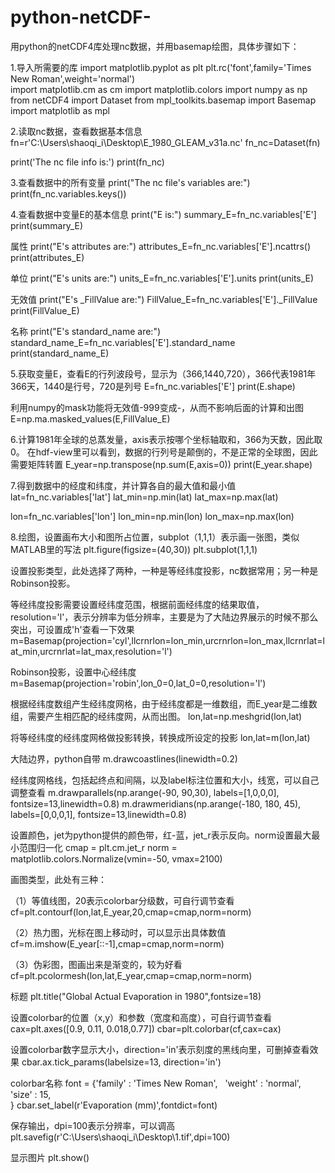# python-netCDF-
用python的netCDF4库处理nc数据，并用basemap绘图，具体步骤如下：

1.导入所需要的库
import matplotlib.pyplot as plt 
plt.rc('font',family='Times New Roman',weight='normal')  
import matplotlib.cm as cm
import matplotlib.colors
import numpy as np
from netCDF4 import Dataset
from mpl_toolkits.basemap import Basemap
import matplotlib as mpl

2.读取nc数据，查看数据基本信息
fn=r'C:\Users\shaoqi_i\Desktop\E_1980_GLEAM_v31a.nc'
fn_nc=Dataset(fn)

print('The nc file info is:')
print(fn_nc)

3.查看数据中的所有变量
print("The nc file's variables are:")
print(fn_nc.variables.keys())  

4.查看数据中变量E的基本信息
print("E is:")
summary_E=fn_nc.variables['E']
print(summary_E)

属性
print("E's attributes are:")
attributes_E=fn_nc.variables['E'].ncattrs()
print(attributes_E)

单位
print("E's units are:")
units_E=fn_nc.variables['E'].units
print(units_E)

无效值
print("E's _FillValue are:")
FillValue_E=fn_nc.variables['E']._FillValue
print(FillValue_E)

名称
print("E's standard_name are:")
standard_name_E=fn_nc.variables['E'].standard_name
print(standard_name_E)

5.获取变量E，查看E的行列波段号，显示为（366,1440,720），366代表1981年366天，1440是行号，720是列号
E=fn_nc.variables['E'] 
print(E.shape)

利用numpy的mask功能将无效值-999变成-，从而不影响后面的计算和出图
E=np.ma.masked_values(E,FillValue_E)

6.计算1981年全球的总蒸发量，axis表示按哪个坐标轴取和，366为天数，因此取0。
在hdf-view里可以看到，数据的行列号是颠倒的，不是正常的全球图，因此需要矩阵转置
E_year=np.transpose(np.sum(E,axis=0))
print(E_year.shape)

7.得到数据中的经度和纬度，并计算各自的最大值和最小值
lat=fn_nc.variables['lat']
lat_min=np.min(lat)
lat_max=np.max(lat)

lon=fn_nc.variables['lon']
lon_min=np.min(lon)
lon_max=np.max(lon)

8.绘图，设置画布大小和图所占位置，subplot（1,1,1）表示画一张图，类似MATLAB里的写法
plt.figure(figsize=(40,30))
plt.subplot(1,1,1)

设置投影类型，此处选择了两种，一种是等经纬度投影，nc数据常用；另一种是Robinson投影。

等经纬度投影需要设置经纬度范围，根据前面经纬度的结果取值，resolution='l'，表示分辨率为低分辨率，主要是为了大陆边界展示的时候不那么突出，可设置成'h'查看一下效果
m=Basemap(projection='cyl',llcrnrlon=lon_min,urcrnrlon=lon_max,llcrnrlat=lat_min,urcrnrlat=lat_max,resolution='l')

Robinson投影，设置中心经纬度
m=Basemap(projection='robin',lon_0=0,lat_0=0,resolution='l')

根据经纬度数组产生经纬度网格，由于经纬度都是一维数组，而E_year是二维数组，需要产生相匹配的经纬度网，从而出图。
lon,lat=np.meshgrid(lon,lat)

将等经纬度的经纬度网格做投影转换，转换成所设定的投影
lon,lat=m(lon,lat)

大陆边界，python自带
m.drawcoastlines(linewidth=0.2)

经纬度网格线，包括起终点和间隔，以及label标注位置和大小，线宽，可以自己调整查看
m.drawparallels(np.arange(-90, 90,30), labels=[1,0,0,0], fontsize=13,linewidth=0.8)
m.drawmeridians(np.arange(-180, 180, 45), labels=[0,0,0,1], fontsize=13,linewidth=0.8)

设置颜色，jet为python提供的颜色带，红-蓝，jet_r表示反向。norm设置最大最小范围归一化
cmap = plt.cm.jet_r
norm = matplotlib.colors.Normalize(vmin=-50, vmax=2100)

画图类型，此处有三种：

（1）等值线图，20表示colorbar分级数，可自行调节查看
cf=plt.contourf(lon,lat,E_year,20,cmap=cmap,norm=norm)

（2）热力图，光标在图上移动时，可以显示出具体数值
cf=m.imshow(E_year[::-1],cmap=cmap,norm=norm)

（3）伪彩图，图画出来是渐变的，较为好看
cf=plt.pcolormesh(lon,lat,E_year,cmap=cmap,norm=norm)

标题
plt.title("Global Actual Evaporation in 1980",fontsize=18) 

设置colorbar的位置（x,y）和参数（宽度和高度），可自行调节查看
cax=plt.axes([0.9, 0.11, 0.018,0.77])
cbar=plt.colorbar(cf,cax=cax)

设置colorbar数字显示大小，direction='in'表示刻度的黑线向里，可删掉查看效果
cbar.ax.tick_params(labelsize=13, direction='in')

colorbar名称 
font = {'family' : 'Times New Roman',  
        'weight' : 'normal',  
        'size'   : 15,  
        } 
cbar.set_label(r'Evaporation (mm)',fontdict=font)

保存输出，dpi=100表示分辨率，可以调高
plt.savefig(r'C:\Users\shaoqi_i\Desktop\1.tif',dpi=100)

显示图片
plt.show()
